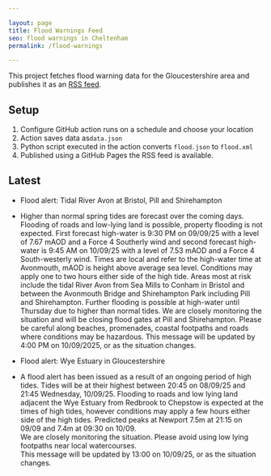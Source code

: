 ```yaml
---

layout: page
title: Flood Warnings Feed
seo: flood warnings in Cheltenham
permalink: /flood-warnings

---
```


This project fetches flood warning data for the Gloucestershire area and publishes it as an [RSS feed](/flood.xml).

## Setup

1. Configure GitHub action runs on a schedule and choose your location
2. Action saves data as`data.json`
3. Python script executed in the action converts `flood.json` to `flood.xml`
4. Published using a GitHub Pages the RSS feed is available.

## Latest

<!-- flood_marker starts -->
- Flood alert: Tidal River Avon at Bristol, Pill and Shirehampton
- Higher than normal spring tides are forecast over the coming days. Flooding of roads and low-lying land is possible, property flooding is not expected.
First forecast high-water is 9:30 PM on 09/09/25 with a level of 7.67 mAOD and a Force 4 Southerly wind and second forecast high-water is 9:45 AM on 10/09/25 with a level of 7.53 mAOD and a Force 4 South-westerly wind. Times are local and refer to the high-water time at Avonmouth, mAOD is height above average sea level. Conditions may apply one to two hours either side of the high tide. 
Areas most at risk include the tidal River Avon from Sea Mills to Conham in Bristol and between the Avonmouth Bridge and Shirehampton Park including Pill and Shirehampton.
Further flooding is possible at high-water until Thursday due to higher than normal tides. We are closely monitoring the situation and will be closing flood gates at Pill and Shirehampton.
Please be careful along beaches, promenades, coastal footpaths and roads where conditions may be hazardous.
This message will be updated by 4:00 PM on 10/09/2025, or as the situation changes.

- Flood alert: Wye Estuary in Gloucestershire
- A flood alert has been issued as a result of an ongoing period of high tides. Tides will be at their highest between 20:45 on 08/09/25 and 21:45 Wednesday, 10/09/25. Flooding to roads and low lying land adjacent the Wye Estuary from Redbrook to Chepstow is expected at the times of high tides, however conditions may apply a few hours either side of the high tides.
Predicted peaks at Newport 7.5m at 21:15 on 09/09 and 7.4m at 09:30 on 10/09.  
We are closely monitoring the situation.
Please avoid using low lying footpaths near local watercourses.  
This message will be updated by 13:00 on 10/09/25, or as the situation changes.

<!-- flood_marker ends -->